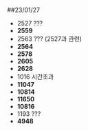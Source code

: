 ##23/01/27

- 2527 ???
- **2559**
- 2563 ??? (2527과 관련)
- **2564**
- **2578**
- **2605**
- **2628**
- 1016 시간초과
- **11047**
- **10814**
- **11650**
- **10816**
- 1193 ???
- **4948**